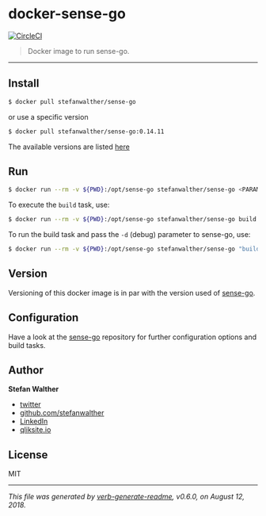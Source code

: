 # docker-sense-go

[![CircleCI](https://img.shields.io/circleci/project/github/stefanwalther/docker-sense-go.svg)](https://circleci.com/gh/stefanwalther/docker-sense-go/tree/master)

> Docker image to run sense-go.

---

## Install

```sh
$ docker pull stefanwalther/sense-go
```

or use a specific version

```sh
$ docker pull stefanwalther/sense-go:0.14.11
```

The available versions are listed [here](https://hub.docker.com/r/stefanwalther/sense-go/tags/) 

## Run

```sh
$ docker run --rm -v ${PWD}:/opt/sense-go stefanwalther/sense-go <PARAMS>
```

To execute the `build` task, use:

```sh
$ docker run --rm -v ${PWD}:/opt/sense-go stefanwalther/sense-go build
```

To run the build task and pass the `-d` (debug) parameter to sense-go, use:

```sh
$ docker run --rm -v ${PWD}:/opt/sense-go stefanwalther/sense-go "build -d"
```

## Version

Versioning of this docker image is in par with the version used of [sense-go](https://github.com/stefanwalther/sense-go).

## Configuration

Have a look at the [sense-go](https://github.com/stefanwalther/sense-go) repository for further configuration options and build tasks.

## Author
**Stefan Walther**

* [twitter](http://twitter.com/waltherstefan)  
* [github.com/stefanwalther](http://github.com/stefanwalther) 
* [LinkedIn](https://www.linkedin.com/in/stefanwalther/) 
* [qliksite.io](http://qliksite.io)

## License
MIT

***

_This file was generated by [verb-generate-readme](https://github.com/verbose/verb-generate-readme), v0.6.0, on August 12, 2018._

